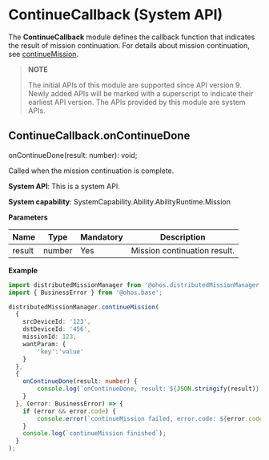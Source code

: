 # ContinueCallback (System API)

The **ContinueCallback** module defines the callback function that indicates the result of mission continuation. For details about mission continuation, see [continueMission](../apis/js-apis-distributedMissionManager.md#distributedmissionmanagercontinuemission).

> **NOTE**
>
> The initial APIs of this module are supported since API version 9. Newly added APIs will be marked with a superscript to indicate their earliest API version.
> The APIs provided by this module are system APIs.

## ContinueCallback.onContinueDone

onContinueDone(result: number): void;

Called when the mission continuation is complete.

**System API**: This is a system API.

**System capability**: SystemCapability.Ability.AbilityRuntime.Mission

**Parameters**

| Name| Type| Mandatory| Description|
| -------- | -------- | -------- | -------- |
| result |  number | Yes| Mission continuation result.|

**Example**

```ts
import distributedMissionManager from '@ohos.distributedMissionManager';
import { BusinessError } from '@ohos.base';

distributedMissionManager.continueMission(
  {
    srcDeviceId: '123',
    dstDeviceId: '456',
    missionId: 123,
    wantParam: {
        'key':'value'
    }
  },
  {
    onContinueDone(result: number) {
        console.log(`onContinueDone, result: ${JSON.stringify(result)}`);
    }
  }, (error: BusinessError) => {
    if (error && error.code) {
        console.error(`continueMission failed, error.code: ${error.code}, error.message: ${error.message}`);
    }
    console.log(`continueMission finished`);
  }
);
```
